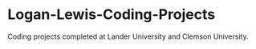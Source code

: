 # Logan-Lewis-Coding-Projects
Coding projects completed at Lander University and Clemson University.
